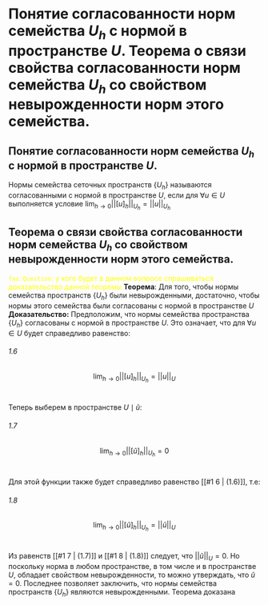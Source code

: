 # Понятие согласованности норм семейства $U_{h}$ с нормой в пространстве $U$. Теорема о связи свойства согласованности норм семейства $U_{h}$ со свойством невырожденности норм этого семейства.
## Понятие согласованности норм семейства $U_{h}$ с нормой в пространстве $U$.
Нормы семейства сеточных пространств $\left\{ U_{h} \right\}$ называются согласованными с нормой в пространстве $U$, если для $\forall u \in U$ выполняется условие $\lim_{ h \to 0 } \left| \left| [u] _{h}\right|  \right|_{U_{h}} = \left| \left| u \right|  \right|_{U_{h}}$

## Теорема о связи свойства согласованности норм семейства $U_{h}$ со свойством невырожденности норм этого семейства.
<span style="color: yellow;">`fas:Question`: у кого будет в данном вопросе спрашиваться доказательство данной теоремы</span>
**Теорема**: Для того, чтобы нормы семейства пространств $\left\{ U_{h} \right\}$ были невырожденными, достаточно, чтобы нормы этого семейства были согласованы с нормой в пространстве $U$
**Доказательство:** Предположим, что нормы семейства пространства $\left\{ U_{h} \right\}$ согласованы с нормой в пространстве $U$. Это означает, что для $\forall u\in U$ будет справедливо равенство:
###### 1.6
$$
\lim_{ h \to 0 } \left| \left| [u] _{h}\right|  \right| _{U_{h}}=\left| \left| u \right|  \right| _{U}
$$
#
Теперь выберем в пространстве $U \mid \widetilde{u} :$
###### 1.7
$$
\lim_{ h \to 0 } \left| \left| [\widetilde{u}] _{h}\right|  \right| _{U_{h}}=0
$$
#
Для этой функции также будет справедливо равенство [[#1 6 | (1.6)]], т.е:
###### 1.8
$$
		\lim_{ h \to 0 } \left| \left| [\widetilde{u}]_{h} \right|  \right| _{U_{h}} = \left| \left| \widetilde{u} \right|  \right|_{U} 
$$
#
Из равенств [[#1 7 | (1.7)]] и [[#1 8 | (1.8)]] следует, что $\left| \left| \widetilde{u} \right|  \right| _{U}=0$. Но поскольку норма в любом пространстве, в том числе и в пространстве $U$, обладает свойством невырожденности, то можно утверждать, что $\widetilde{u}=0$. Последнее позволяет заключить, что нормы семейства пространств $\left\{ U_{h} \right\}$ являются невырожденными. Теорема доказана
